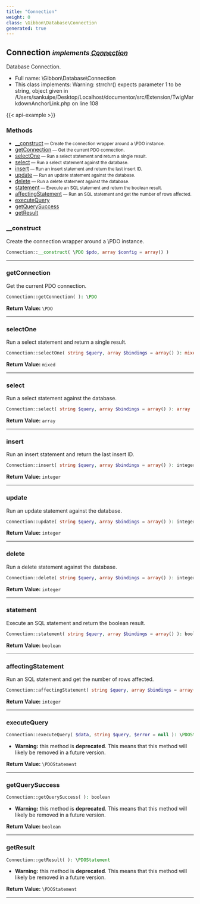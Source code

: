 ```yaml
---
title: "Connection"
weight: 0
class: \Gibbon\Database\Connection
generated: true
---
```


## Connection <small><i>implements <abbr title="\Gibbon\Contracts\Database\Connection">Connection</abbr></i></small>

Database Connection.



* Full name: \Gibbon\Database\Connection
* This class implements: 
Warning: strrchr() expects parameter 1 to be string, object given in /Users/sankuipe/Desktop/Localhost/documentor/src/Extension/TwigMarkdownAnchorLink.php on line 108


{{< api-example >}} 



### Methods

- [__construct](#__construct)<small> — Create the connection wrapper around a \PDO instance.</small>
- [getConnection](#getconnection)<small> — Get the current PDO connection.</small>
- [selectOne](#selectone)<small> — Run a select statement and return a single result.</small>
- [select](#select)<small> — Run a select statement against the database.</small>
- [insert](#insert)<small> — Run an insert statement and return the last insert ID.</small>
- [update](#update)<small> — Run an update statement against the database.</small>
- [delete](#delete)<small> — Run a delete statement against the database.</small>
- [statement](#statement)<small> — Execute an SQL statement and return the boolean result.</small>
- [affectingStatement](#affectingstatement)<small> — Run an SQL statement and get the number of rows affected.</small>
- [executeQuery](#executequery)
- [getQuerySuccess](#getquerysuccess)
- [getResult](#getresult)




### __construct

Create the connection wrapper around a \PDO instance.

```php
Connection::__construct( \PDO $pdo, array $config = array() )
```









---

### getConnection

Get the current PDO connection.

```php
Connection::getConnection( ): \PDO
```






**Return Value:**
`\PDO`  



---

### selectOne

Run a select statement and return a single result.

```php
Connection::selectOne( string $query, array $bindings = array() ): mixed
```






**Return Value:**
`mixed`  



---

### select

Run a select statement against the database.

```php
Connection::select( string $query, array $bindings = array() ): array
```






**Return Value:**
`array`  



---

### insert

Run an insert statement and return the last insert ID.

```php
Connection::insert( string $query, array $bindings = array() ): integer
```






**Return Value:**
`integer`  



---

### update

Run an update statement against the database.

```php
Connection::update( string $query, array $bindings = array() ): integer
```






**Return Value:**
`integer`  



---

### delete

Run a delete statement against the database.

```php
Connection::delete( string $query, array $bindings = array() ): integer
```






**Return Value:**
`integer`  



---

### statement

Execute an SQL statement and return the boolean result.

```php
Connection::statement( string $query, array $bindings = array() ): boolean
```






**Return Value:**
`boolean`  



---

### affectingStatement

Run an SQL statement and get the number of rows affected.

```php
Connection::affectingStatement( string $query, array $bindings = array() ): integer
```






**Return Value:**
`integer`  



---

### executeQuery



```php
Connection::executeQuery( $data, string $query, $error = null ): \PDOStatement
```



* **Warning:** this method is **deprecated**. This means that this method will likely be removed in a future version.



**Return Value:**
`\PDOStatement`  



---

### getQuerySuccess



```php
Connection::getQuerySuccess( ): boolean
```



* **Warning:** this method is **deprecated**. This means that this method will likely be removed in a future version.



**Return Value:**
`boolean`  



---

### getResult



```php
Connection::getResult( ): \PDOStatement
```



* **Warning:** this method is **deprecated**. This means that this method will likely be removed in a future version.



**Return Value:**
`\PDOStatement`  



---

